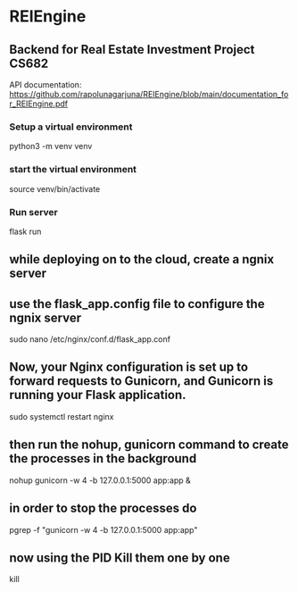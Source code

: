 # REIEngine
## Backend for Real Estate Investment Project CS682

API documentation: https://github.com/rapolunagarjuna/REIEngine/blob/main/documentation_for_REIEngine.pdf

### Setup a virtual environment
python3 -m venv venv

### start the virtual environment
source venv/bin/activate

### Run server
flask run

## while deploying on to the cloud, create a ngnix server
## use the flask_app.config file to configure the ngnix server
sudo nano /etc/nginx/conf.d/flask_app.conf

## Now, your Nginx configuration is set up to forward requests to Gunicorn, and Gunicorn is running your Flask application.
sudo systemctl restart nginx


## then run the nohup, gunicorn command to create the processes in the background
nohup gunicorn -w 4 -b 127.0.0.1:5000 app:app &

## in order to stop the processes do 
pgrep -f "gunicorn -w 4 -b 127.0.0.1:5000 app:app"

## now using the PID Kill them one by one
kill <PID>
